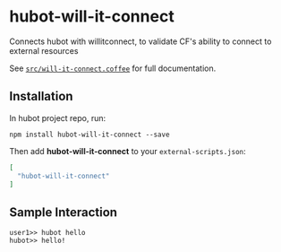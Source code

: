 # hubot-will-it-connect

Connects hubot with willitconnect, to validate CF's ability to connect to external resources

See [`src/will-it-connect.coffee`](src/will-it-connect.coffee) for full documentation.

## Installation

In hubot project repo, run:

`npm install hubot-will-it-connect --save`

Then add **hubot-will-it-connect** to your `external-scripts.json`:

```json
[
  "hubot-will-it-connect"
]
```

## Sample Interaction

```
user1>> hubot hello
hubot>> hello!
```
